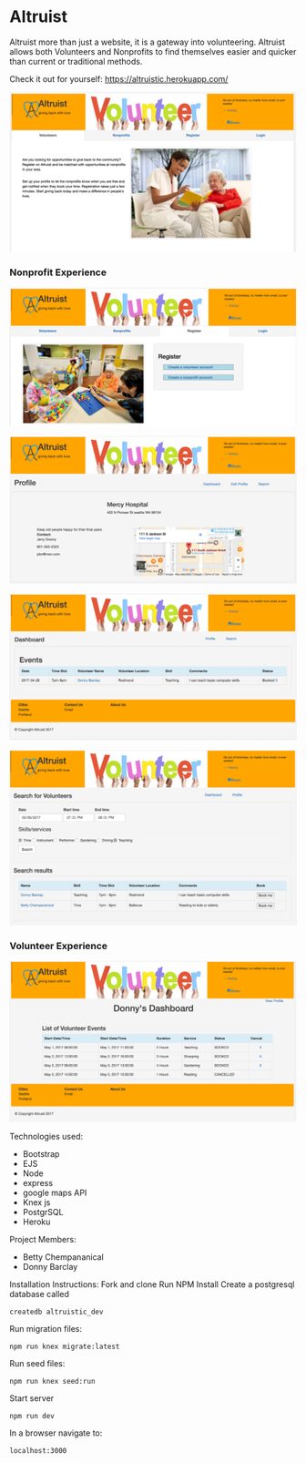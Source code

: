 # Altruist

Altruist more than just a website, it is a gateway into volunteering.  Altruist allows both Volunteers and Nonprofits to find themselves easier and quicker than current or traditional methods.

Check it out for yourself: https://altruistic.herokuapp.com/

![homepage](screenshots/homepage.png)

### Nonprofit Experience
![register](screenshots/register.png)

![nonprofit_profile](screenshots/nonprofit_profile.png)

![nonrofit_dashboard](screenshots/nonrofit_dashboard.png)

![nonprofit_search](screenshots/nonprofit_search.png)


### Volunteer Experience
![volunteer_dashboard](screenshots/volunteer_dashboard.png)

Technologies used:
* Bootstrap
* EJS
* Node
* express
* google maps API
* Knex js
* PostgrSQL
* Heroku

Project Members:
* Betty Chempananical
* Donny Barclay

Installation Instructions:
Fork and clone
Run NPM Install
Create a postgresql database called
  ```
  createdb altruistic_dev
  ```
Run migration files:
  ```
  npm run knex migrate:latest
  ```
Run seed files:
  ```
  npm run knex seed:run
  ```
Start server
  ```
  npm run dev
  ```
In a browser navigate to:
  ```
  localhost:3000
  ```
